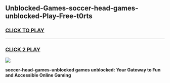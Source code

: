 
## Unblocked-Games-soccer-head-games-unblocked-Play-Free-t0rts
<h3>
<a href="https://premium76.site?title=soccer-head-games-unblocked&ref=21A">CLICK TO PLAY</a></h3>
<hr>

<h3>
<a href="https://premium76.site?title=soccer-head-games-unblocked&ref=21A">CLICK 2 PLAY</a>
  
</h3>

<a href="https://premium76.site?title=soccer-head-games-unblocked&ref=21A"><img src="https://clearcache.store/games.png"></a>


**soccer-head-games-unblocked games unblocked: Your Gateway to Fun and Accessible Online Gaming**

